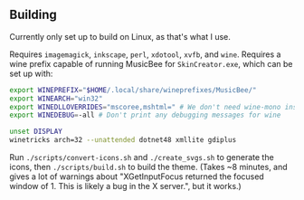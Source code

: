 ## Building

Currently only set up to build on Linux, as that's what I use.

Requires `imagemagick`, `inkscape`, `perl`, `xdotool`, `xvfb`, and `wine`. Requires a wine prefix capable of running MusicBee for `SkinCreator.exe`, which can be set up with:

```bash
export WINEPREFIX="$HOME/.local/share/wineprefixes/MusicBee/"
export WINEARCH="win32"
export WINEDLLOVERRIDES="mscoree,mshtml=" # We don't need wine-mono installed, no need to give a warning over it. https://bugs.winehq.org/show_bug.cgi?id=47316#c4
export WINEDEBUG=-all # Don't print any debugging messages for wine

unset DISPLAY
winetricks arch=32 --unattended dotnet48 xmllite gdiplus
```

Run `./scripts/convert-icons.sh` and `./create_svgs.sh` to generate the icons, then `./scripts/build.sh` to build the theme. (Takes ~8 minutes, and gives a lot of warnings about "XGetInputFocus returned the focused window of 1. This is likely a bug in the X server.", but it works.)
